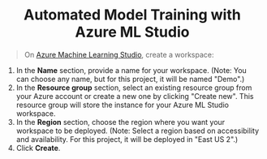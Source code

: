 <div align="center">
  <h1>Automated Model Training with Azure ML Studio</h1>
</div>


> On [Azure Machine Learning Studio](https://ml.azure.com/), create a workspace:
1. In the **Name** section, provide a name for your workspace. (Note: You can choose any name, but for this project, it will be named "Demo".)
2. In the **Resource group** section, select an existing resource group from your Azure account or create a new one by clicking "Create new". This resource group will store the instance for your Azure ML Studio workspace.
3. In the **Region** section, choose the region where you want your workspace to be deployed. (Note: Select a region based on accessibility and availability. For this project, it will be deployed in "East US 2".)
4. Click **Create**.

> 


 


 







